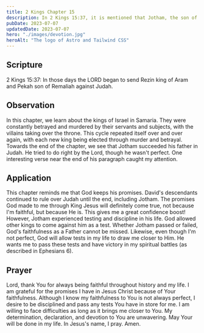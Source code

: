 ```yaml
---
title: 2 Kings Chapter 15
description: In 2 Kings 15:37, it is mentioned that Jotham, the son of Uzziah, reigned over Judah for a period of 16 years. During his reign, he did what was right in the eyes of the Lord, just as his father had done before him.
pubDate: 2023-07-07
updatedDate: 2023-07-07
hero: "./images/devotion.jpg"
heroAlt: "The logo of Astro and Tailwind CSS"
---
```


## Scripture

  

2 Kings 15:37: In those days the LORD began to send Rezin king of Aram and Pekah son of Remaliah against Judah.
  

## Observation

In this chapter, we learn about the kings of Israel in Samaria. They were constantly betrayed and murdered by their servants and subjects, with the villains taking over the throne. This cycle repeated itself over and over again, with each new king being elected through murder and betrayal. Towards the end of the chapter, we see that Jotham succeeded his father in Judah. He tried to do right by the Lord, though he wasn't perfect. One interesting verse near the end of his paragraph caught my attention.
  
## Application

This chapter reminds me that God keeps his promises. David's descendants continued to rule over Judah until the end, including Jotham. The promises God made to me through King Jesus will definitely come true, not because I'm faithful, but because He is. This gives me a great confidence boost! However, Jotham experienced testing and discipline in his life. God allowed other kings to come against him as a test. Whether Jotham passed or failed, God's faithfulness as a Father cannot be missed. Likewise, even though I'm not perfect, God will allow tests in my life to draw me closer to Him. He wants me to pass these tests and have victory in my spiritual battles (as described in Ephesians 6).

## Prayer

Lord, thank You for always being faithful throughout history and my life. I am grateful for the promises I have in Jesus Christ because of Your faithfulness. Although I know my faithfulness to You is not always perfect, I desire to be disciplined and pass any tests You have in store for me. I am willing to face difficulties as long as it brings me closer to You. My determination, declaration, and devotion to You are unwavering. May Your will be done in my life. In Jesus's name, I pray. Amen.